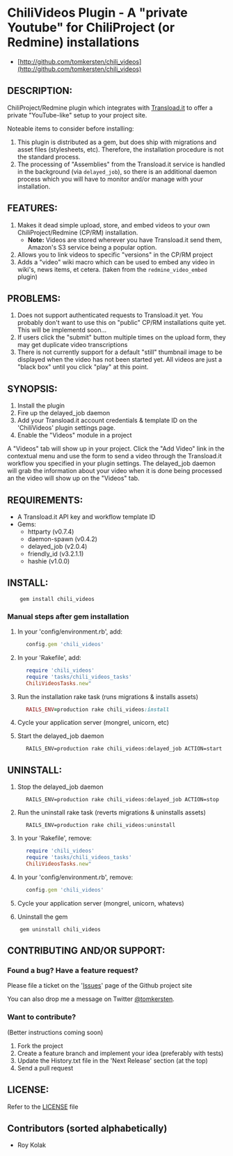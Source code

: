 # ChiliVideos Plugin - A "private Youtube" for ChiliProject (or Redmine) installations

* [http://github.com/tomkersten/chili_videos](http://github.com/tomkersten/chili_videos)

## DESCRIPTION:

ChiliProject/Redmine plugin which integrates with [Transload.it](http://transload.it)
to offer a private "YouTube-like" setup to your project site.

Noteable items to consider before installing:

1. This plugin is distributed as a gem, but does
   ship with migrations and asset files (stylesheets, etc). Therefore,
   the installation procedure is not the standard process.
1. The processing of "Assemblies" from the Transload.it service is
   handled in the background (via `delayed_job`), so there is an
   additional daemon process which you will have to monitor and/or
   manage with your installation.

## FEATURES:

1. Makes it dead simple upload, store, and embed videos to your own
   ChiliProject/Redmine (CP/RM) installation.
   - **Note:** Videos are stored wherever you have Transload.it send them,
       Amazon's S3 service being a popular option.
1. Allows you to link videos to specific "versions" in the CP/RM
   project
1. Adds a "video" wiki macro which can be used to embed any video in
   wiki's, news items, et cetera. (taken from the `redmine_video_embed`
   plugin)

## PROBLEMS:

1. Does not support authenticated requests to Transload.it yet. You
   probably don't want to use this on "public" CP/RM installations
   quite yet. This will be implementd soon...
1. If users click the "submit" button multiple times on the upload
   form, they may get duplicate video transcriptions
1. There is not currently support for a default "still" thumbnail image
   to be displayed when the video has not been started yet. All videos
   are just a "black box" until you click "play" at this point.

## SYNOPSIS:

1. Install the plugin
1. Fire up the delayed\_job daemon
1. Add your Transload.it account credentials & template ID on the
   'ChiliVideos' plugin settings page.
1. Enable the "Videos" module in a project

A "Videos" tab will show up in your project. Click the "Add Video" link
in the contextual menu and use the form to send a video through the
Transload.it workflow you specified in your plugin settings. The
delayed\_job daemon will grab the information about your video when
it is done being processed an the video will show up on the "Videos" tab.

## REQUIREMENTS:

* A Transload.it API key and workflow template ID
* Gems:
  - httparty (v0.7.4)
  - daemon-spawn (v0.4.2)
  - delayed\_job (v2.0.4)
  - friendly\_id (v3.2.1.1)
  - hashie (v1.0.0)

## INSTALL:

```
    gem install chili_videos
```

### Manual steps after gem installation

1. In your 'config/environment.rb', add:

``` ruby
      config.gem 'chili_videos'
```

2. In your 'Rakefile', add:

``` ruby
      require 'chili_videos'
      require 'tasks/chili_videos_tasks'
      ChiliVideosTasks.new"
```

3. Run the installation rake task (runs migrations & installs assets)

``` ruby
      RAILS_ENV=production rake chili_videos:install
```

4. Cycle your application server (mongrel, unicorn, etc)

5. Start the delayed\_job daemon

```
      RAILS_ENV=production rake chili_videos:delayed_job ACTION=start
```

## UNINSTALL:

1. Stop the delayed\_job daemon

```
      RAILS_ENV=production rake chili_videos:delayed_job ACTION=stop
```

2. Run the uninstall rake task (reverts migrations & uninstalls assets)

```
      RAILS_ENV=production rake chili_videos:uninstall
```

3. In your 'Rakefile', remove:

``` ruby
      require 'chili_videos'
      require 'tasks/chili_videos_tasks'
      ChiliVideosTasks.new"
```

4. In your 'config/environment.rb', remove:

``` ruby
      config.gem 'chili_videos'
```

5. Cycle your application server (mongrel, unicorn, whatevs)

6. Uninstall the gem

```
    gem uninstall chili_videos
```

## CONTRIBUTING AND/OR SUPPORT:

### Found a bug? Have a feature request?

Please file a ticket on the '[Issues](https://github.com/tomkersten/chili_videos/issues)'
page of the Github project site

You can also drop me a message on Twitter [@tomkersten](http://twitter.com/tomkersten).
### Want to contribute?

(Better instructions coming soon)
1. Fork the project
1. Create a feature branch and implement your idea (preferably with
   tests)
1. Update the History.txt file in the 'Next Release' section (at the top)
1. Send a pull request

## LICENSE:

Refer to the [LICENSE](https://github.com/tomkersten/chili_videos/blob/master/LICENSE) file

## Contributors (sorted alphabetically)

* Roy Kolak
